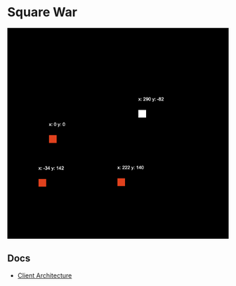 # Square War

![v000](000.png "V0")

## Docs

- [Client Architecture](./docs/client/Architecture.md)
